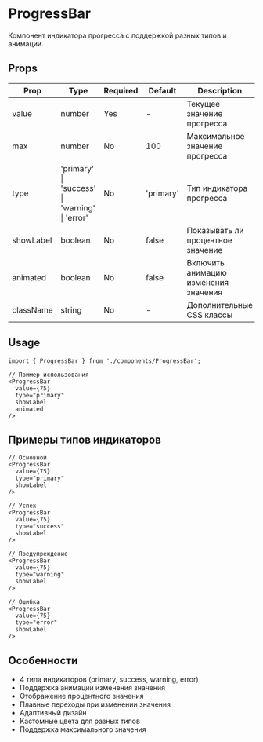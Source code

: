 # ProgressBar

Компонент индикатора прогресса с поддержкой разных типов и анимации.

## Props

| Prop | Type | Required | Default | Description |
|------|------|----------|---------|-------------|
| value | number | Yes | - | Текущее значение прогресса |
| max | number | No | 100 | Максимальное значение прогресса |
| type | 'primary' \| 'success' \| 'warning' \| 'error' | No | 'primary' | Тип индикатора прогресса |
| showLabel | boolean | No | false | Показывать ли процентное значение |
| animated | boolean | No | false | Включить анимацию изменения значения |
| className | string | No | - | Дополнительные CSS классы |

## Usage

```tsx
import { ProgressBar } from './components/ProgressBar';

// Пример использования
<ProgressBar
  value={75}
  type="primary"
  showLabel
  animated
/>
```

## Примеры типов индикаторов

```tsx
// Основной
<ProgressBar
  value={75}
  type="primary"
  showLabel
/>

// Успех
<ProgressBar
  value={75}
  type="success"
  showLabel
/>

// Предупреждение
<ProgressBar
  value={75}
  type="warning"
  showLabel
/>

// Ошибка
<ProgressBar
  value={75}
  type="error"
  showLabel
/>
```

## Особенности

- 4 типа индикаторов (primary, success, warning, error)
- Поддержка анимации изменения значения
- Отображение процентного значения
- Плавные переходы при изменении значения
- Адаптивный дизайн
- Кастомные цвета для разных типов
- Поддержка максимального значения 